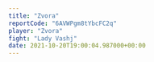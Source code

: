 ```yaml
---
title: "Zvora"
reportCode: "6AVWPgm8tYbcFC2q"
player: "Zvora"
fight: "Lady Vashj"
date: 2021-10-20T19:00:04.987000+00:00
---
```

